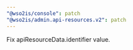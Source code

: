 ```yaml
---
"@wso2is/console": patch
"@wso2is/admin.api-resources.v2": patch
---
```


Fix apiResourceData.identifier value.
